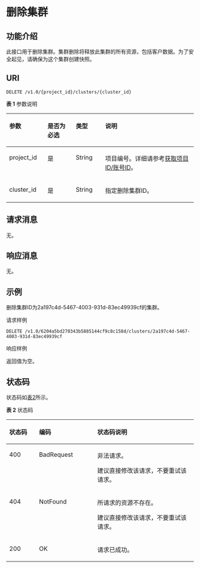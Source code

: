 # 删除集群<a name="css_03_0020"></a>

## 功能介绍<a name="section13509138115714"></a>

此接口用于删除集群。集群删除将释放此集群的所有资源，包括客户数据。为了安全起见，请确保为这个集群创建快照。

## URI<a name="section156291613195618"></a>

```
DELETE /v1.0/{project_id}/clusters/{cluster_id}
```

**表 1**  参数说明

<a name="table26299133563"></a>
<table><thead align="left"><tr id="row1511414148567"><th class="cellrowborder" valign="top" width="20.419999999999998%" id="mcps1.2.5.1.1"><p id="p201141114115617"><a name="p201141114115617"></a><a name="p201141114115617"></a>参数</p>
</th>
<th class="cellrowborder" valign="top" width="15.1%" id="mcps1.2.5.1.2"><p id="p611491415563"><a name="p611491415563"></a><a name="p611491415563"></a>是否为必选</p>
</th>
<th class="cellrowborder" valign="top" width="15.67%" id="mcps1.2.5.1.3"><p id="p13114714165613"><a name="p13114714165613"></a><a name="p13114714165613"></a>类型</p>
</th>
<th class="cellrowborder" valign="top" width="48.809999999999995%" id="mcps1.2.5.1.4"><p id="p81148146567"><a name="p81148146567"></a><a name="p81148146567"></a>说明</p>
</th>
</tr>
</thead>
<tbody><tr id="row7114141416564"><td class="cellrowborder" valign="top" width="20.419999999999998%" headers="mcps1.2.5.1.1 "><p id="p6114111455616"><a name="p6114111455616"></a><a name="p6114111455616"></a>project_id</p>
</td>
<td class="cellrowborder" valign="top" width="15.1%" headers="mcps1.2.5.1.2 "><p id="p91143149562"><a name="p91143149562"></a><a name="p91143149562"></a>是</p>
</td>
<td class="cellrowborder" valign="top" width="15.67%" headers="mcps1.2.5.1.3 "><p id="p111451435614"><a name="p111451435614"></a><a name="p111451435614"></a>String</p>
</td>
<td class="cellrowborder" valign="top" width="48.809999999999995%" headers="mcps1.2.5.1.4 "><p id="p16114201416568"><a name="p16114201416568"></a><a name="p16114201416568"></a>项目编号。详细请参考<a href="获取项目ID-账号ID.md">获取项目ID/账号ID</a>。</p>
</td>
</tr>
<tr id="row1911421445610"><td class="cellrowborder" valign="top" width="20.419999999999998%" headers="mcps1.2.5.1.1 "><p id="p12114214115615"><a name="p12114214115615"></a><a name="p12114214115615"></a>cluster_id</p>
</td>
<td class="cellrowborder" valign="top" width="15.1%" headers="mcps1.2.5.1.2 "><p id="p31141614165612"><a name="p31141614165612"></a><a name="p31141614165612"></a>是</p>
</td>
<td class="cellrowborder" valign="top" width="15.67%" headers="mcps1.2.5.1.3 "><p id="p111142014165613"><a name="p111142014165613"></a><a name="p111142014165613"></a>String</p>
</td>
<td class="cellrowborder" valign="top" width="48.809999999999995%" headers="mcps1.2.5.1.4 "><p id="p7114191425620"><a name="p7114191425620"></a><a name="p7114191425620"></a>指定删除集群ID。</p>
</td>
</tr>
</tbody>
</table>

## 请求消息<a name="section264581355617"></a>

无。

## 响应消息<a name="section5645161395611"></a>

无。

## 示例<a name="section11872121315298"></a>

删除集群ID为2a197c4d-5467-4003-931d-83ec49939cf的集群。

请求样例

```
DELETE /v1.0/6204a5bd270343b5885144cf9c8c158d/clusters/2a197c4d-5467-4003-931d-83ec49939cf
```

响应样例

返回值为空。

## 状态码<a name="section87962546391"></a>

状态码如[表2](#table12321369178)所示。

**表 2**  状态码

<a name="table12321369178"></a>
<table><thead align="left"><tr id="css_03_0018_row1972183521418"><th class="cellrowborder" valign="top" width="15.939999999999998%" id="mcps1.2.4.1.1"><p id="css_03_0018_p14560134151414"><a name="css_03_0018_p14560134151414"></a><a name="css_03_0018_p14560134151414"></a>状态码</p>
</th>
<th class="cellrowborder" valign="top" width="31.04%" id="mcps1.2.4.1.2"><p id="css_03_0018_p5563194141411"><a name="css_03_0018_p5563194141411"></a><a name="css_03_0018_p5563194141411"></a>编码</p>
</th>
<th class="cellrowborder" valign="top" width="53.02%" id="mcps1.2.4.1.3"><p id="css_03_0018_p256616411143"><a name="css_03_0018_p256616411143"></a><a name="css_03_0018_p256616411143"></a>状态码说明</p>
</th>
</tr>
</thead>
<tbody><tr id="css_03_0018_row129720356144"><td class="cellrowborder" valign="top" width="15.939999999999998%" headers="mcps1.2.4.1.1 "><p id="css_03_0018_p1957004131410"><a name="css_03_0018_p1957004131410"></a><a name="css_03_0018_p1957004131410"></a>400</p>
</td>
<td class="cellrowborder" valign="top" width="31.04%" headers="mcps1.2.4.1.2 "><p id="css_03_0018_p165731141171419"><a name="css_03_0018_p165731141171419"></a><a name="css_03_0018_p165731141171419"></a>BadRequest</p>
</td>
<td class="cellrowborder" valign="top" width="53.02%" headers="mcps1.2.4.1.3 "><p id="css_03_0018_p65778413148"><a name="css_03_0018_p65778413148"></a><a name="css_03_0018_p65778413148"></a>非法请求。</p>
<p id="css_03_0018_p1557974171415"><a name="css_03_0018_p1557974171415"></a><a name="css_03_0018_p1557974171415"></a>建议直接修改该请求，不要重试该请求。</p>
</td>
</tr>
<tr id="css_03_0018_row8972103517147"><td class="cellrowborder" valign="top" width="15.939999999999998%" headers="mcps1.2.4.1.1 "><p id="css_03_0018_p75841441191410"><a name="css_03_0018_p75841441191410"></a><a name="css_03_0018_p75841441191410"></a>404</p>
</td>
<td class="cellrowborder" valign="top" width="31.04%" headers="mcps1.2.4.1.2 "><p id="css_03_0018_p258716416142"><a name="css_03_0018_p258716416142"></a><a name="css_03_0018_p258716416142"></a>NotFound</p>
</td>
<td class="cellrowborder" valign="top" width="53.02%" headers="mcps1.2.4.1.3 "><p id="css_03_0018_p15589154118141"><a name="css_03_0018_p15589154118141"></a><a name="css_03_0018_p15589154118141"></a>所请求的资源不存在。</p>
<p id="css_03_0018_p14590164151410"><a name="css_03_0018_p14590164151410"></a><a name="css_03_0018_p14590164151410"></a>建议直接修改该请求，不要重试该请求。</p>
</td>
</tr>
<tr id="css_03_0018_row297223511416"><td class="cellrowborder" valign="top" width="15.939999999999998%" headers="mcps1.2.4.1.1 "><p id="css_03_0018_p13595164131416"><a name="css_03_0018_p13595164131416"></a><a name="css_03_0018_p13595164131416"></a>200</p>
</td>
<td class="cellrowborder" valign="top" width="31.04%" headers="mcps1.2.4.1.2 "><p id="css_03_0018_p9598741131416"><a name="css_03_0018_p9598741131416"></a><a name="css_03_0018_p9598741131416"></a>OK</p>
</td>
<td class="cellrowborder" valign="top" width="53.02%" headers="mcps1.2.4.1.3 "><p id="css_03_0018_p659994115146"><a name="css_03_0018_p659994115146"></a><a name="css_03_0018_p659994115146"></a>请求已成功。</p>
</td>
</tr>
</tbody>
</table>

